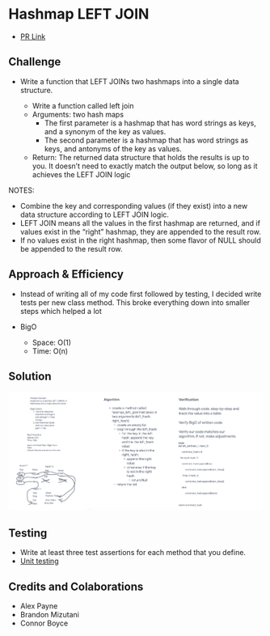 # Hashmap LEFT JOIN
- [PR Link]()

## Challenge
- Write a function that LEFT JOINs two hashmaps into a single data structure.

  * Write a function called left join
  * Arguments: two hash maps
    * The first parameter is a hashmap that has word strings as keys, and a synonym of the key as values.
    * The second parameter is a hashmap that has word strings as keys, and antonyms of the key as values.
  * Return: The returned data structure that holds the results is up to you. It doesn’t need to exactly match the output below, so long as it achieves the LEFT JOIN logic

NOTES:

- Combine the key and corresponding values (if they exist) into a new data structure according to LEFT JOIN logic.
- LEFT JOIN means all the values in the first hashmap are returned, and if values exist in the “right” hashmap, they are appended to the result row.
- If no values exist in the right hashmap, then some flavor of NULL should be appended to the result row.

## Approach & Efficiency
- Instead of writing all of my code first followed by testing, I decided write tests per new class method. This broke everything down into smaller steps which helped a lot

- BigO
  * Space: O(1)
  * Time: O(n)

## Solution
![whiteboard](img/whiteboard.png)

## Testing
- Write at least three test assertions for each method that you define.
- [Unit testing](tests/../../../tests/test_left_join.py)

## Credits and Colaborations
- Alex Payne
- Brandon Mizutani
- Connor Boyce
